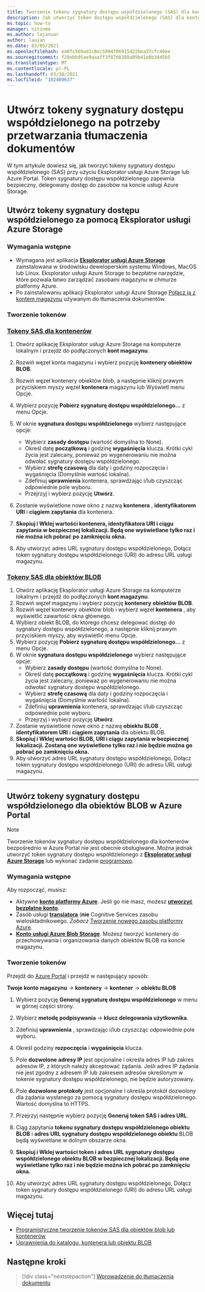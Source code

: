 ```yaml
---
title: Tworzenie tokenu sygnatury dostępu współdzielonego (SAS) dla kontenerów i obiektów BLOB za pomocą programu Microsoft Eksplorator usługi Storage
description: Jak utworzyć token dostępu współdzielonego (SAS) dla kontenerów i obiektów BLOB za pomocą programu Microsoft Eksplorator usługi Storage i Azure Portal
ms.topic: how-to
manager: nitinme
ms.author: lajanuar
author: laujan
ms.date: 03/05/2021
ms.openlocfilehash: e40fc569ad1c8ec5894f06915422bea37cfc40ee
ms.sourcegitcommit: f28ebb95ae9aaaff3f87d8388a09b41e0b3445b5
ms.translationtype: MT
ms.contentlocale: pl-PL
ms.lasthandoff: 03/30/2021
ms.locfileid: "102489637"
---
```

# <a name="create-sas-tokens-for-document-translation-processing"></a>Utwórz tokeny sygnatury dostępu współdzielonego na potrzeby przetwarzania tłumaczenia dokumentów

W tym artykule dowiesz się, jak tworzyć tokeny sygnatury dostępu współdzielonego (SAS) przy użyciu Eksplorator usługi Azure Storage lub Azure Portal. Token sygnatury dostępu współdzielonego zapewnia bezpieczny, delegowany dostęp do zasobów na koncie usługi Azure Storage.

## <a name="create-your-sas-tokens-with-azure-storage-explorer"></a>Utwórz tokeny sygnatury dostępu współdzielonego za pomocą Eksplorator usługi Azure Storage

### <a name="prerequisites"></a>Wymagania wstępne

* Wymagana jest aplikacja [**Eksplorator usługi Azure Storage**](../../../vs-azure-tools-storage-manage-with-storage-explorer.md) zainstalowana w środowisku deweloperskim systemu Windows, MacOS lub Linux. Eksplorator usługi Azure Storage to bezpłatne narzędzie, które pozwala łatwo zarządzać zasobami magazynu w chmurze platformy Azure.
* Po zainstalowaniu aplikacji Eksplorator usługi Azure Storage [Połącz ją z kontem magazynu](../../../vs-azure-tools-storage-manage-with-storage-explorer.md?tabs=windows#connect-to-a-storage-account-or-service) używanym do tłumaczenia dokumentów.

### <a name="create-your-tokens"></a>Tworzenie tokenów

### <a name="sas-tokens-for-containers"></a>[Tokeny SAS dla kontenerów](#tab/Containers)

1. Otwórz aplikację Eksplorator usługi Azure Storage na komputerze lokalnym i przejdź do podłączonych **kont magazynu**.
1. Rozwiń węzeł konta magazynu i wybierz pozycję **kontenery obiektów BLOB**.
1. Rozwiń węzeł kontenery obiektów blob, a następnie kliknij prawym przyciskiem myszy węzeł **kontenera** magazynu lub Wyświetl menu Opcje.
1. Wybierz pozycję **Pobierz sygnaturę dostępu współdzielonego...** z menu Opcje.
1. W oknie **sygnatura dostępu współdzielonego** wybierz następujące opcje:
    * Wybierz **zasady dostępu** (wartość domyślna to None).
    * Określ datę **początkową** i godzinę **wygaśnięcia** klucza. Krótki cykl życia jest zalecany, ponieważ po wygenerowaniu nie można odwołać sygnatury dostępu współdzielonego.
    * Wybierz **strefę czasową** dla daty i godziny rozpoczęcia i wygaśnięcia (Domyślnie wartość lokalna).
    * Zdefiniuj **uprawnienia** kontenera, sprawdzając i/lub czyszcząc odpowiednie pole wyboru.
    * Przejrzyj i wybierz pozycję **Utwórz**.

1. Zostanie wyświetlone nowe okno z nazwą **kontenera** , **identyfikatorem URI** i **ciągiem zapytania** dla kontenera.  
1. **Skopiuj i Wklej wartości kontenera, identyfikatora URI i ciągu zapytania w bezpiecznej lokalizacji. Będą one wyświetlane tylko raz i nie można ich pobrać po zamknięciu okna.**
1. Aby utworzyć adres URL sygnatury dostępu współdzielonego, Dołącz token sygnatury dostępu współdzielonego (URI) do adresu URL usługi magazynu.

### <a name="sas-tokens-for-blobs"></a>[Tokeny SAS dla obiektów BLOB](#tab/blobs)

1. Otwórz aplikację Eksplorator usługi Azure Storage na komputerze lokalnym i przejdź do podłączonych **kont magazynu**.
1. Rozwiń węzeł magazynu i wybierz pozycję **kontenery obiektów BLOB**.
1. Rozwiń węzeł kontenery obiektów blob i wybierz węzeł **kontenera** , aby wyświetlić zawartość okna głównego.
1. Wybierz obiekt BLOB, do którego chcesz delegować dostęp do sygnatury dostępu współdzielonego, a następnie kliknij prawym przyciskiem myszy, aby wyświetlić menu Opcje.
1. Wybierz pozycję **Pobierz sygnaturę dostępu współdzielonego...** z menu Opcje.
1. W oknie **sygnatura dostępu współdzielonego** wybierz następujące opcje:
    * Wybierz **zasady dostępu** (wartość domyślna to None).
    * Określ datę **początkową** i godzinę **wygaśnięcia** klucza. Krótki cykl życia jest zalecany, ponieważ po wygenerowaniu nie można odwołać sygnatury dostępu współdzielonego.
    * Wybierz **strefę czasową** dla daty i godziny rozpoczęcia i wygaśnięcia (Domyślnie wartość lokalna).
    * Zdefiniuj **uprawnienia** kontenera, sprawdzając i/lub czyszcząc odpowiednie pole wyboru.
    * Przejrzyj i wybierz pozycję **Utwórz**.
1. Zostanie wyświetlone nowe okno z nazwą **obiektu BLOB** , **identyfikatorem URI** i **ciągiem zapytania** dla obiektu BLOB.  
1. **Skopiuj i Wklej wartości BLOB, URI i ciągu zapytania w bezpiecznej lokalizacji. Zostaną one wyświetlone tylko raz i nie będzie można go pobrać po zamknięciu okna.**
1. Aby utworzyć adres URL sygnatury dostępu współdzielonego, Dołącz token sygnatury dostępu współdzielonego (URI) do adresu URL usługi magazynu.

---

## <a name="create-sas-tokens-for-blobs-in-the-azure-portal"></a>Utwórz tokeny sygnatury dostępu współdzielonego dla obiektów BLOB w Azure Portal

> [!NOTE]
> Tworzenie tokenów sygnatury dostępu współdzielonego dla kontenerów bezpośrednio w Azure Portal nie jest obecnie obsługiwane. Można jednak utworzyć token sygnatury dostępu współdzielonego z [**Eksplorator usługi Azure Storage**](#create-your-sas-tokens-with-azure-storage-explorer) lub wykonać zadanie [programowo](../../../storage/blobs/sas-service-create.md).

<!-- markdownlint-disable MD024 -->
### <a name="prerequisites"></a>Wymagania wstępne

Aby rozpocząć, musisz:

* Aktywne [**konto platformy Azure**](https://azure.microsoft.com/free/cognitive-services/).  Jeśli go nie masz, możesz [**utworzyć bezpłatne konto**](https://azure.microsoft.com/free/).
* Zasób usługi [**translatora**](https://ms.portal.azure.com/#create/Microsoft) (**nie** Cognitive Services zasobu wieloskładnikowego.  *Zobacz* [Tworzenie nowego zasobu platformy Azure](../../cognitive-services-apis-create-account.md#create-a-new-azure-cognitive-services-resource).  
* [**Konto usługi Azure Blob Storage**](https://ms.portal.azure.com/#create/Microsoft.StorageAccount-ARM). Możesz tworzyć kontenery do przechowywania i organizowania danych obiektów BLOB na koncie magazynu.

### <a name="create-your-tokens"></a>Tworzenie tokenów

Przejdź do [Azure Portal](https://ms.portal.azure.com/#home) i przejdź w następujący sposób:  

 **Twoje konto magazynu** → **kontenery** → **kontener** → **obiektu BLOB**

1. Wybierz pozycję **Generuj sygnaturę dostępu współdzielonego** w menu w górnej części strony.

1. Wybierz **metodę podpisywania** → **klucz delegowania użytkownika**.

1. Zdefiniuj **uprawnienia** , sprawdzając i/lub czyszcząc odpowiednie pole wyboru.

1. Określ godziny **rozpoczęcia** i **wygaśnięcia** klucza.

1. Pole **dozwolone adresy IP** jest opcjonalne i określa adres IP lub zakres adresów IP, z których należy akceptować żądania. Jeśli adres IP żądania nie jest zgodny z adresem IP lub zakresem adresów określonym w tokenie sygnatury dostępu współdzielonego, nie będzie autoryzowany.

1. Pole **dozwolone protokoły** jest opcjonalne i określa protokół dozwolony dla żądania wysłanego za pomocą sygnatury dostępu współdzielonego. Wartość domyślna to HTTPS.

1. Przejrzyj następnie wybierz pozycję **Generuj token SAS i adres URL**.

1. Ciąg zapytania **tokenu sygnatury dostępu współdzielonego obiektu BLOB** i **adres URL sygnatury dostępu współdzielonego obiektu** BLOB będą wyświetlane w dolnym obszarze okna.  

1. **Skopiuj i Wklej wartości token i adres URL sygnatury dostępu współdzielonego obiektu BLOB w bezpiecznej lokalizacji. Będą one wyświetlane tylko raz i nie będzie można ich pobrać po zamknięciu okna.**

1. Aby utworzyć adres URL sygnatury dostępu współdzielonego, Dołącz token sygnatury dostępu współdzielonego (URI) do adresu URL usługi magazynu.

## <a name="learn-more"></a>Więcej tutaj

* [Programistyczne tworzenie tokenów SAS dla obiektów blob lub kontenerów](../../../storage/blobs/sas-service-create.md)
* [Uprawnienia do katalogu, kontenera lub obiektu BLOB](/rest/api/storageservices/create-service-sas#permissions-for-a-directory-container-or-blob)

## <a name="next-steps"></a>Następne kroki

> [!div class="nextstepaction"]
> [Wprowadzenie do tłumaczenia dokumentu](get-started-with-document-translation.md)
>
>